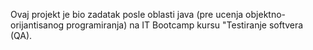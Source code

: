 Ovaj projekt je bio zadatak posle oblasti java (pre ucenja objektno-orijantisanog programiranja) na IT Bootcamp kursu "Testiranje softvera (QA).
